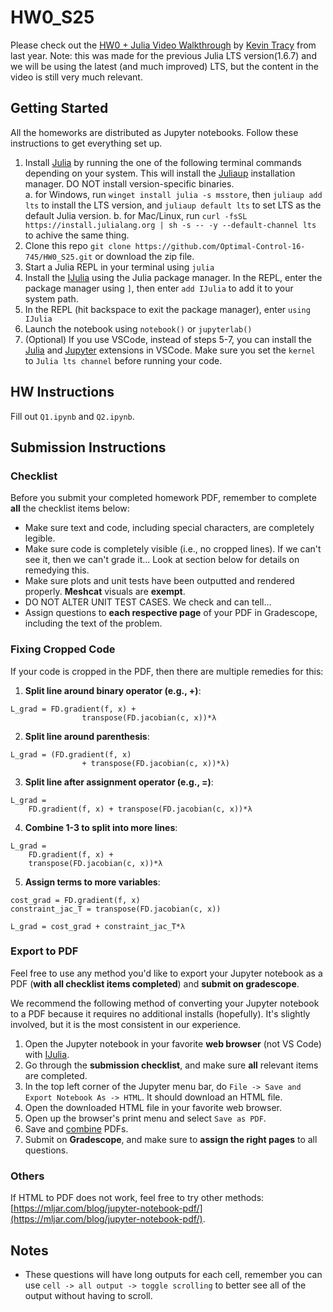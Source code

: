 # HW0_S25

Please check out the [HW0 + Julia Video Walkthrough](https://www.youtube.com/watch?v=RetAn_9AOMg) by [Kevin Tracy](https://kevintracy.info/) from last year. Note: this was made for the previous Julia LTS version(1.6.7) and we will be using the latest (and much improved) LTS, but the content in the video is still very much relevant.

## Getting Started
All the homeworks are distributed as Jupyter notebooks. Follow these instructions to get everything set up.

1. Install [Julia](https://julialang.org/) by running the one of the following terminal commands depending on your system. This will install the [Juliaup](https://github.com/JuliaLang/juliaup) installation manager. DO NOT install version-specific binaries.  
   a. for Windows, run `winget install julia -s msstore`, then `juliaup add lts` to install the LTS version, and `juliaup default lts` to set LTS as the default Julia version.
   b. for Mac/Linux, run `curl -fsSL https://install.julialang.org | sh -s -- -y --default-channel lts` to achive the same thing.
2. Clone this repo `git clone https://github.com/Optimal-Control-16-745/HW0_S25.git` or download the zip file.
3. Start a Julia REPL in your terminal using `julia`
4. Install the [IJulia](https://github.com/JuliaLang/IJulia.jl) using the Julia package manager. In the REPL, enter the package manager using `]`, then enter `add IJulia` to add it to your system path.
5. In the REPL (hit backspace to exit the package manager), enter `using IJulia`
6. Launch the notebook using `notebook()` or `jupyterlab()`
7. (Optional) If you use VSCode, instead of steps 5-7, you can install the [Julia](https://code.visualstudio.com/docs/languages/julia) and [Jupyter](https://marketplace.visualstudio.com/items?itemName=ms-toolsai.jupyter) extensions in VSCode. Make sure you set the `kernel` to `Julia lts channel` before running your code.

## HW Instructions 

Fill out `Q1.ipynb` and `Q2.ipynb`.

## Submission Instructions

### Checklist

Before you submit your completed homework PDF, remember to complete **all** the checklist items below:

- Make sure text and code, including special characters, are completely legible.
- Make sure code is completely visible (i.e., no cropped lines). If we can't see it, then we can't grade it... Look at section below for details on remedying this.
- Make sure plots and unit tests have been outputted and rendered properly. **Meshcat** visuals are **exempt**.
- DO NOT ALTER UNIT TEST CASES. We check and can tell...
- Assign questions to **each respective page** of your PDF in Gradescope, including the text of the problem.

### Fixing Cropped Code

If your code is cropped in the PDF, then there are multiple remedies for this:

1. **Split line around binary operator (e.g., +)**:
```
L_grad = FD.gradient(f, x) +
                transpose(FD.jacobian(c, x))*λ
```
2. **Split line around parenthesis**:
```
L_grad = (FD.gradient(f, x)
                + transpose(FD.jacobian(c, x))*λ)
```
3. **Split line after assignment operator (e.g., =)**:
```
L_grad = 
    FD.gradient(f, x) + transpose(FD.jacobian(c, x))*λ
```
4. **Combine 1-3 to split into more lines**:
```
L_grad = 
    FD.gradient(f, x) +
    transpose(FD.jacobian(c, x))*λ
```

5. **Assign terms to more variables**:
```
cost_grad = FD.gradient(f, x)
constraint_jac_T = transpose(FD.jacobian(c, x))

L_grad = cost_grad + constraint_jac_T*λ
```

### Export to PDF

Feel free to use any method you'd like to export your Jupyter notebook as a PDF (**with all checklist items completed**) and **submit on gradescope**. 

We recommend the following method of converting your Jupyter notebook to a PDF because it requires no additional installs (hopefully). It's slightly involved, but it is the most consistent in our experience.

1. Open the Jupyter notebook in your favorite **web browser** (not VS Code) with [IJulia](https://github.com/JuliaLang/IJulia.jl).
2. Go through the **submission checklist**, and make sure **all** relevant items are completed.
3. In the top left corner of the Jupyter menu bar, do `File -> Save and Export Notebook As -> HTML`. It should download an HTML file.
4. Open the downloaded HTML file in your favorite web browser.
5. Open up the browser's print menu and select `Save as PDF`.
6. Save and [combine](https://www.adobe.com/acrobat/online/merge-pdf.html) PDFs. 
7. Submit on **Gradescope**, and make sure to **assign the right pages** to all questions.

### Others

If HTML to PDF does not work, feel free to try other methods: [https://mljar.com/blog/jupyter-notebook-pdf/](https://mljar.com/blog/jupyter-notebook-pdf/). 



## Notes 

- These questions will have long outputs for each cell, remember you can use `cell -> all output -> toggle scrolling` to better see all of the output without having to scroll. 

